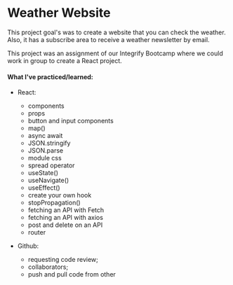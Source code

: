 # Weather Website
This project goal's was to create a website that you can check the weather. Also, it has a subscribe area to receive a weather newsletter by email.

This project was an assignment of our Integrify Bootcamp where we could work in group to create a React project.

#### What I've practiced/learned:
- React:
    - components
    - props
    - button and input components
    - map()
    - async await
    - JSON.stringify
    - JSON.parse
    - module css
    - spread operator
    - useState()
    - useNavigate()
    - useEffect()
    - create your own hook
    - stopPropagation()
    - fetching an API with Fetch
    - fetching an API with axios
    - post and delete on an API
    - router
    
    
- Github:
    - requesting code review;
    - collaborators;
    - push and pull code from other


  
